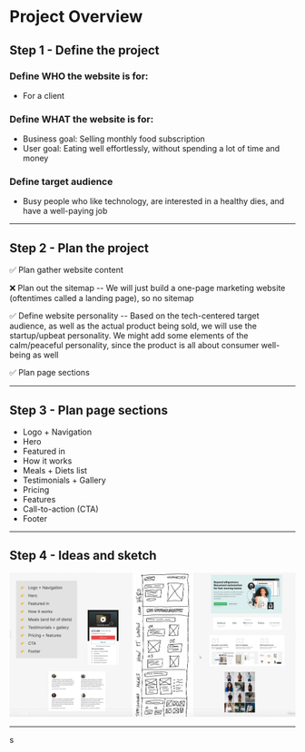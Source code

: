 # Project Overview

## Step 1 - Define the project

### Define WHO the website is for:

- For a client

### Define WHAT the website is for:

- Business goal: Selling monthly food subscription
- User goal: Eating well effortlessly, without spending a lot of time and money

### Define target audience

- Busy people who like technology, are interested in a healthy dies, and have a well-paying job

---

## Step 2 - Plan the project

✅ Plan gather website content

❌ Plan out the sitemap
-- We will just build a one-page marketing website (oftentimes called a landing page), so no sitemap

✅ Define website personality
-- Based on the tech-centered target audience, as well as the actual product being sold, we will use the startup/upbeat personality. We might add some elements of the calm/peaceful personality, since the product is all about consumer well-being as well

✅ Plan page sections

---

## Step 3 - Plan page sections

- Logo + Navigation
- Hero
- Featured in
- How it works
- Meals + Diets list
- Testimonials + Gallery
- Pricing
- Features
- Call-to-action (CTA)
- Footer

---

## Step 4 - Ideas and sketch

![Sketch](./sketch.png)

---

s
